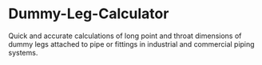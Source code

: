 # Dummy-Leg-Calculator

Quick and accurate calculations of long point and throat dimensions of dummy legs attached to pipe or fittings in industrial and commercial piping systems.
